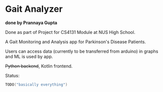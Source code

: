 # Gait Analyzer
**done by Prannaya Gupta**

Done as part of Project for CS4131 Module at NUS High School.

A Gait Monitoring and Analysis app for Parkinson's Disease Patients.

Users can access data (currently to be transferred from arduino) in graphs and ML is used by app.

~~Python backend~~, Kotlin frontend.

Status:
```kotlin
TODO("basically everything")
```
